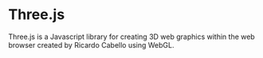 # Three.js

Three.js is a Javascript library for creating 3D web graphics within the web browser created by Ricardo Cabello using WebGL.
